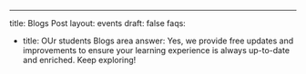 ---
title: Blogs Post
layout: events
draft: false
faqs:
- title: OUr students Blogs area
  answer: Yes, we provide free updates and improvements to ensure your learning experience is always up-to-date and enriched. Keep exploring!

